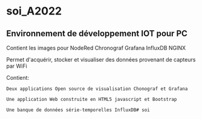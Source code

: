 # soi_A2022
## Environnement de développement IOT pour PC
Contient les images pour NodeRed Chronograf Grafana InfluxDB NGINX

Permet d'acquérir, stocker et visualiser des données provenant de capteurs par WiFi

Contient:

    Deux applications Open source de visualisation Chonograf et Grafana

    Une application Web construite en HTML5 javascript et Bootstrap
    
    Une banque de données série-temporelles InfluxDB#   s o i  
 